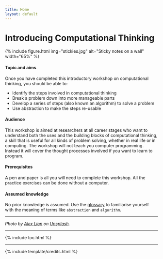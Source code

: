 ```yaml
---
title: Home
layout: default
---
```


# Introducing Computational Thinking

{% include figure.html img="stickies.jpg" alt="Sticky notes on a wall"  width="65%" %}

#### Topic and aims

Once you have completed this introductory workshop on computational thinking, you should be able to:

- Identify the steps involved in computational thinking
- Break a problem down into more manageable parts
- Develop a series of steps (also known an algorithm) to solve a problem
- Use abstraction to make the steps re-usable

#### Audience

This workshop is aimed at researchers at all career stages who want to understand both the uses and the building blocks of computational thinking, a skill that is useful for all kinds of problem solving, whether in real life or in computing. The workshop will not teach you computer programming. Instead it will cover the thought processes involved if you want to learn to program. 

#### Prerequisites

A pen and paper is all you will need to complete this workshop. All the practice exercises can be done without a computer.

#### Assumed knowledge

No prior knowledge is assumed. Use the [glossary](content/4-glossary.md) to familiarise yourself with the meaning of terms like `abstraction` and `algorithm`. 

------

*Photo by [Alex Lion](https://unsplash.com/es/@alexlionco) on [Unsplash](https://unsplash.com/).*

-------

{% include toc.html %}

------

{% include template/credits.html %}
